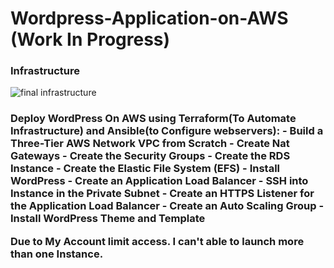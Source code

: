 # Wordpress-Application-on-AWS (Work In Progress)
### Infrastructure
![final infrastructure](https://user-images.githubusercontent.com/32189783/203805348-ff8e72e6-bff4-429f-a2dc-d5bac1b0a034.jpg)



<h3>Deploy WordPress On AWS using Terraform(To Automate Infrastructure) and Ansible(to Configure webservers):
- Build a Three-Tier AWS Network VPC from Scratch
- Create Nat Gateways
- Create the Security Groups
- Create the RDS Instance
- Create the Elastic File System (EFS)
- Install WordPress
- Create an Application Load Balancer
- SSH into Instance in the Private Subnet
- Create an HTTPS Listener for the Application Load Balancer
- Create an Auto Scaling Group
- Install WordPress Theme and Template



Due to My Account limit access. I can't able to launch more than one Instance.


